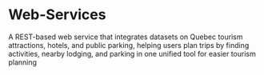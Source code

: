 # Web-Services
A REST-based web service that integrates datasets on Quebec tourism attractions, hotels, and public parking, helping users plan trips by finding activities, nearby lodging, and parking in one unified tool for easier tourism planning
